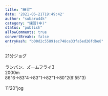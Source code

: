 ```yaml
---
title: "練習"
date: '2021-05-21T19:49:42'
author: "subaru44k"
category: "練習(中)"
status: "publish"
allowComments: true
convertBreaks: false
entryHash: "b00d2c55891ec748ce33fa5ed26fdbe8"
---
```

21分ジョグ<br>
<br>
ランパン、ズームフライ3<br>
2000m<br>
86"6→83"4→83"1→82"1→80"2(6'55"3)<br>
<br>
11'20"jog
